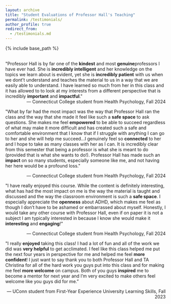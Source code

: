 ```yaml
---
layout: archive
title: "Student Evaluations of Professor Hall's Teaching"
permalink: /testimonials/
author_profile: true
redirect_from: 
  - /testimonials.md
---
```

{% include base_path %}

<br>
"Professor Hall is by far one of the <b>kindest</b> and most <b>genuine</b>professors I have ever had. She is <b>incredibly intelligent</b> and her knowledge on the topics we learn about is evident, yet she is <b>incredibly patient</b> with us when we dont’t understand and teaches the material to us in a way that we are easily able to understand. I have learned so much from her in this class and it has allowed to to look at my interests from a different perspective that is incredibly <b>important</b> and <b>impactful</b>."
<div style="text-align: right;">— Connecticut College student from Health Psychology, Fall 2024</div>


"What by far had the most impact was the way that Professor Hall ran the class and the way that she made it feel like such a <b>safe space</b> to ask questions. She makes me feel <b>empowered</b> to be able to succeed regardless of what may make it more difficult and has created such a safe and comfortable environment that I know that if I struggle with anything I can go to her and she will help me succeed...I genuinely feel so <b>connected</b> to her and I hope to take as many classes with her as I can. It is incredibly clear from this semester that being a professor is what she is meant to do (provided that is what she wants to do!). Professor Hall has made such an <b>impact</b> on so many students, especially someone like me, and not having her here would be a profound loss."
<div style="text-align: right;">— Connecticut College student from Health Psychology, Fall 2024</div>


"I have really enjoyed this course. While the content is definitely interesting, what has had the most impact on me is the way the material is taught and discussed and the way the classroom environment is such a <b>safe space</b>. I especially appreciate the <b>openness</b> about ADHD, which makes me feel as though I don’t have to be ashamed or embarrassed about myself. Honestly, I would take any other course with Professor Hall, even if on paper it is not a subject I am typically interested in because I know she would make it <b>interesting</b> and <b>engaging</b>!"
<div style="text-align: right;">— Connecticut College student from Health Psychology, Fall 2024</div>


"I really <b>enjoyed</b> taking this class! I had a lot of fun and all of the work we did was <b>very helpful</b> to get acclimated. I feel like this class helped me put the next four years in perspective for me and helped me feel <b>more confident</b>! I just want to say thank you to both Professor Hall and TA Christina for all of the hard work you guys put into this class and for making me feel <b>more welcome</b> on campus. Both of you guys <b>inspired</b> me to become a mentor for next year and I’m very excited to make others feel welcome like you guys did for me.”
<div style="text-align: right;">— UConn student from First-Year Experience University Learning Skills, Fall 2023</div>
